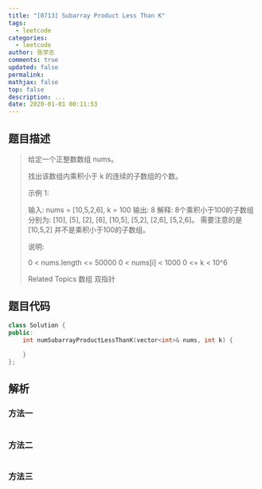 ```yaml
---
title: "[0713] Subarray Product Less Than K"
tags:
  - leetcode
categories:
  - leetcode
author: 张学志
comments: true
updated: false
permalink:
mathjax: false
top: false
description: ...
date: 2020-01-01 00:11:53
---
```


## 题目描述

> 给定一个正整数数组 nums。 
> 
> 找出该数组内乘积小于 k 的连续的子数组的个数。 
> 
> 示例 1: 
> 
> 
> 输入: nums = [10,5,2,6], k = 100
> 输出: 8
> 解释: 8个乘积小于100的子数组分别为: [10], [5], [2], [6], [10,5], [5,2], [2,6], [5,2,6]。
> 需要注意的是 [10,5,2] 并不是乘积小于100的子数组。
> 
> 
> 说明: 
> 
> 
> 0 < nums.length <= 50000 
> 0 < nums[i] < 1000 
> 0 <= k < 10^6 
> 
> Related Topics 数组 双指针

## 题目代码

```cpp
class Solution {
public:
    int numSubarrayProductLessThanK(vector<int>& nums, int k) {
        
    }
};
```

## 解析

### 方法一

```cpp

```

### 方法二

```cpp

```

### 方法三

```cpp

```

